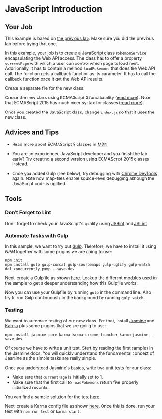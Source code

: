 # JavaScript Introduction


## Your Job

This example is based on [the previous lab](../010-plain). Make sure you did the previous lab
before trying that one.

In this example, your job is to create a JavaScript class `PokemonService` encapsulating the Web 
API access. The class has to offer a property `currentPage` with which a user can control which page
to load next. Additionally, it has to contain a method `loadPokemons` that does the Web API call.
The function gets a callback function as its parameter. It has to call the callback function
once it got the Web API results.

Create a separate file for the new class.

Create the new class using ECMAScript 5 functionality 
([read more](https://developer.mozilla.org/en/docs/Web/JavaScript/Introduction_to_Object-Oriented_JavaScript#Custom_objects)).
Note that ECMAScript 2015 has much nicer syntax for classes
([read more](https://developer.mozilla.org/en-US/docs/Web/JavaScript/Reference/Classes)).

Once you created the JavaScript class, change `index.js` so that it uses the new class.


## Advices and Tips

* Read more about ECMAScript 5 classes in
  [MDN](https://developer.mozilla.org/en/docs/Web/JavaScript/Introduction_to_Object-Oriented_JavaScript#Custom_objects)

* You are an experienced JavaScript developer and you finish the lab early? Try creating a second
  version using [ECMAScript 2015 classes](https://developer.mozilla.org/en-US/docs/Web/JavaScript/Reference/Classes) instead.

* Once you added Gulp (see below), try debugging with [Chrome DevTools](https://developer.chrome.com/devtools)
  again. Note how map-files enable source-level debugging although the JavaScript code is uglified.
  

## Tools

### Don't Forget to Lint

Don't forget to check your JavaScript's quality using [JSHint](http://jshint.com/) and 
[JSLint](http://www.jslint.com/).

### Automate Tasks with Gulp

In this sample, we want to try out [Gulp](http://gulpjs.com/). Therefore, we have to install it
using *NPM* together with some plugins we are going to use:

```
npm init
npm install gulp gulp-concat gulp-sourcemaps gulp-uglify gulp-watch del concurrently pump --save-dev
```

Next, create a Gulpfile as shown [here](Gulpfile.js). Lookup the different modules used in the sample
to get a deeper understanding how this Gulpfile works.

Now you can use your Gulpfile by running `gulp` in the command line. Also try to run Gulp
continuously in the background by running `gulp watch`.

### Testing

We want to automate testing of our new class. For that, install [Jasmine](http://jasmine.github.io/)
and [Karma](https://karma-runner.github.io/1.0/index.html) plus some plugins that we are 
going to use:

```
npm install jasmine-core karma karma-chrome-launcher karma-jasmine --save-dev
```

Of course we have to write a unit test. Start by reading the first samples in the 
[Jasmine docs](http://jasmine.github.io/edge/introduction.html). You will quickly understand the
fundamental concept of Jasmine as the simple tasks are really simple.

Once you understood Jasmine's basics, write two unit tests for our class:

* Make sure that `currentPage` is initially set to 1.
* Make sure that the first call to `loadPokemons` return five properly initialized records.

You can find a sample solution for the test [here](pokemon-service.spec.js). 

Next, create a Karma config file as shown [here](karma.conf.js). Once this is done,
run your test with `npm run test` or `karma start`.
